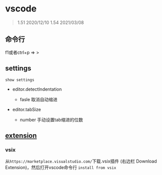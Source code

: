 # vscode

> 1.51 2020/12/10
> 1.54 2021/03/08

## 命令行

f1或者ctrl+p => >

## settings

`show settings`

- editor.detectIndentation

    - fasle 取消自动缩进

- editor.tabSize

    - number 手动设置tab缩进的位数

## [extension](https://code.visualstudio.com/docs/editor/extension-gallery)

### vsix

从`https://marketplace.visualstudio.com/`下载.vsix插件 (右边栏 Download Extension)，然后打开vscode命令行 `install from vsix`